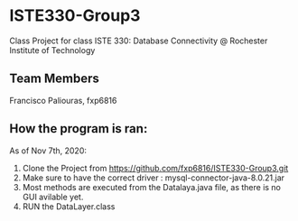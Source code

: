 # ISTE330-Group3
Class Project for class ISTE 330: Database Connectivity @ Rochester Institute of Technology

## Team Members
  Francisco Paliouras, fxp6816
  
## How the program is ran:
As of Nov 7th, 2020:
1. Clone the Project from https://github.com/fxp6816/ISTE330-Group3.git
2. Make sure to have the correct driver : mysql-connector-java-8.0.21.jar
3. Most methods are executed from the Datalaya.java file, as there is no GUI avilable yet.
4. RUN the DataLayer.class
